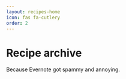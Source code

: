 ```yaml
---
layout: recipes-home
icon: fas fa-cutlery
order: 2
---
```


# Recipe archive
Because Evernote got spammy and annoying.